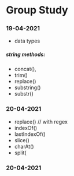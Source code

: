 # Group Study

### 19-04-2021
* data types
##### string methods:
* concat(),
* trim()
* replace()
* substring()
* substr()


### 20-04-2021

* replace() // with regex
* indexOf()
* lastIndexOf()
* slice()
* charAt()
* split(

### 20-04-2021
